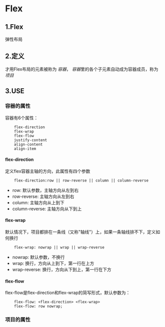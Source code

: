# Flex
## 1.Flex
弹性布局
## 2.定义
才用Flex布局的元素被称为 *容器*， *容器*里的各个子元素自动成为容器成员，称为 *项目*
## 3.USE
### 容器的属性
容器有6个属性：
```
    flex-direction
    flex-wrap
    flex-flow 
    justify-content
    align-content
    align-item
```
#### flex-direction
定义flex容器主轴的方向，此属性有四个参数
```
    flex-direction:row || row-reverse || column || column-reverse
```
- row: 默认参数，主轴方向从左到右
- row-reverse: 主轴方向从左到右
- column: 主轴方向从上到下
- column-reverse: 主轴方向从下到上

#### flex-wrap
默认情况下，项目都排在一条线（又称"轴线"）上，如果一条轴线排不下，定义如何换行
```
    flex-wrap: nowrap || wrap || wrap-reverse
```

- nowrap: 默认参数，不换行
- wrap: 换行，方向从上到下，第一行在上方 
- wrap-reverse: 换行，方向从下到上，第一行在下方

#### flex-flow
flex-flow是flex-direction和flex-wrap的简写形式，默认参数为：
``` 
    flex-flow: <flex-direction> <flex-wrap>
    flex-flow: row nowrap;
```

### 项目的属性
